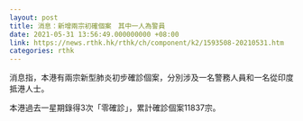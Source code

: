 ```yaml
---
layout: post
title: 消息：新增兩宗初確個案　其中一人為警員
date: 2021-05-31 13:56:49.000000000 +08:00
link: https://news.rthk.hk/rthk/ch/component/k2/1593508-20210531.htm
categories: rthk
---
```


消息指，本港有兩宗新型肺炎初步確診個案，分別涉及一名警務人員和一名從印度抵港人士。

本港過去一星期錄得3次「零確診」，累計確診個案11837宗。
